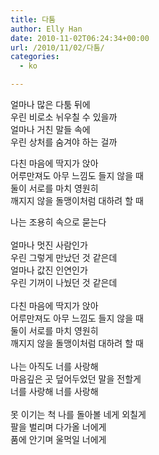 ```yaml
---
title: 다툼
author: Elly Han
date: 2010-11-02T06:24:34+00:00
url: /2010/11/02/다툼/
categories:
  - ko

---
```

<div>
  <div class="jetpack-video-wrapper">
    <span class="embed-youtube" style="text-align:center; display: block;"></span>
  </div>
</div>

얼마나 많은 다툼 뒤에  
우린 비로소 뉘우칠 수 있을까  
얼마나 거친 말들 속에  
우린 상처를 숨겨야 하는 걸까

다친 마음에 딱지가 앉아  
어루만져도 아무 느낌도 들지 않을 때  
둘이 서로를 마치 영원히  
깨지지 않을 돌맹이처럼 대하려 할 때

나는 조용히 속으로 묻는다  
&nbsp;  
얼마나 멋진 사람인가  
우린 그렇게 만났던 것 같은데  
얼마나 값진 인연인가  
우린 기꺼이 나눴던 것 같은데  
&nbsp;  
다친 마음에 딱지가 앉아  
어루만져도 아무 느낌도 들지 않을 때  
둘이 서로를 마치 영원히  
깨지지 않을 돌맹이처럼 대하려 할 때  
&nbsp;  
나는 아직도 너를 사랑해  
마음깊은 곳 덮어두었던 말을 전할게  
너를 사랑해 너를 사랑해  
&nbsp;  
못 이기는 척 나를 돌아볼 네게 외칠게  
팔을 벌리며 다가올 너에게  
품에 안기며 울먹일 너에게